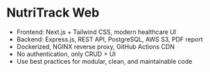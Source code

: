 <!-- Use this file to provide workspace-specific custom instructions to Copilot. For more details, visit https://code.visualstudio.com/docs/copilot/copilot-customization#_use-a-githubcopilotinstructionsmd-file -->

# NutriTrack Web
- Frontend: Next.js + Tailwind CSS, modern healthcare UI
- Backend: Express.js, REST API, PostgreSQL, AWS S3, PDF report
- Dockerized, NGINX reverse proxy, GitHub Actions CDN
- No authentication, only CRUD + UI
- Use best practices for modular, clean, and maintainable code
